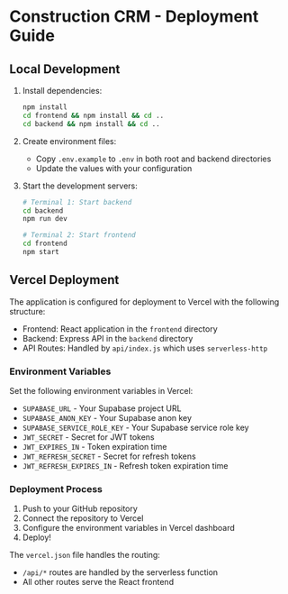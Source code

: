 # Construction CRM - Deployment Guide

## Local Development

1. Install dependencies:
   ```bash
   npm install
   cd frontend && npm install && cd ..
   cd backend && npm install && cd ..
   ```

2. Create environment files:
   - Copy `.env.example` to `.env` in both root and backend directories
   - Update the values with your configuration

3. Start the development servers:
   ```bash
   # Terminal 1: Start backend
   cd backend
   npm run dev
   
   # Terminal 2: Start frontend
   cd frontend
   npm start
   ```

## Vercel Deployment

The application is configured for deployment to Vercel with the following structure:

- Frontend: React application in the `frontend` directory
- Backend: Express API in the `backend` directory
- API Routes: Handled by `api/index.js` which uses `serverless-http`

### Environment Variables

Set the following environment variables in Vercel:

- `SUPABASE_URL` - Your Supabase project URL
- `SUPABASE_ANON_KEY` - Your Supabase anon key
- `SUPABASE_SERVICE_ROLE_KEY` - Your Supabase service role key
- `JWT_SECRET` - Secret for JWT tokens
- `JWT_EXPIRES_IN` - Token expiration time
- `JWT_REFRESH_SECRET` - Secret for refresh tokens
- `JWT_REFRESH_EXPIRES_IN` - Refresh token expiration time

### Deployment Process

1. Push to your GitHub repository
2. Connect the repository to Vercel
3. Configure the environment variables in Vercel dashboard
4. Deploy!

The `vercel.json` file handles the routing:
- `/api/*` routes are handled by the serverless function
- All other routes serve the React frontend